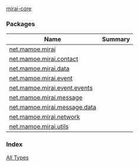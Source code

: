 [mirai-core](./index.md)

### Packages

| Name | Summary |
|---|---|
| [net.mamoe.mirai](net.mamoe.mirai/index.md) |  |
| [net.mamoe.mirai.contact](net.mamoe.mirai.contact/index.md) |  |
| [net.mamoe.mirai.data](net.mamoe.mirai.data/index.md) |  |
| [net.mamoe.mirai.event](net.mamoe.mirai.event/index.md) |  |
| [net.mamoe.mirai.event.events](net.mamoe.mirai.event.events/index.md) |  |
| [net.mamoe.mirai.message](net.mamoe.mirai.message/index.md) |  |
| [net.mamoe.mirai.message.data](net.mamoe.mirai.message.data/index.md) |  |
| [net.mamoe.mirai.network](net.mamoe.mirai.network/index.md) |  |
| [net.mamoe.mirai.utils](net.mamoe.mirai.utils/index.md) |  |



### Index

[All Types](alltypes/index.md)
